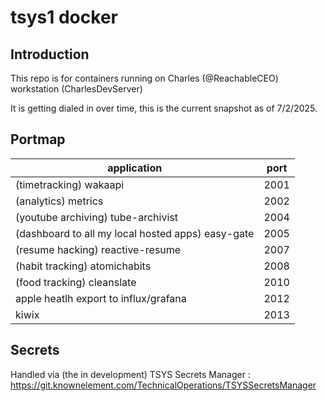 # tsys1 docker

## Introduction

This repo is for containers running on Charles (@ReachableCEO) workstation (CharlesDevServer)

It is getting dialed in over time, this is the current snapshot as of 7/2/2025.

## Portmap

| application                                       | port |
|---------------------------------------------------|------|
| (timetracking) wakaapi                            | 2001 |
| (analytics) metrics                               | 2002 |
| (youtube archiving) tube-archivist                | 2004 |
| (dashboard to all my local hosted apps) easy-gate | 2005 |
| (resume hacking) reactive-resume                  | 2007 |
| (habit tracking) atomichabits                     | 2008 |
| (food tracking) cleanslate                        | 2010 |
| apple heatlh export to influx/grafana             | 2012 |
| kiwix                                             | 2013 |


## Secrets

Handled via (the in development) TSYS Secrets Manager : <https://git.knownelement.com/TechnicalOperations/TSYSSecretsManager>
